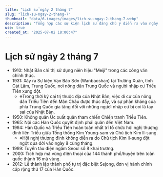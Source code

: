 ```yaml
---
title: "Lịch sử ngày 2 tháng 7"
slug: "lich-su-ngay-2-thang-7"
thumbnail: "data/6.images/images/lich-su-ngay-2-thang-7.webp"
description: "Tổng hợp các sự kiện lịch sử đáng chú ý diễn ra vào ngày 2 tháng 7 qua các năm."
use: true
created_at: "2025-07-02 18:00:47"
---
```


# Lịch sử ngày 2 tháng 7

*   1910: Nhật Bản chỉ thị sử dụng niên hiệu "Meiji" trong các công văn chính thức.
*   1931: Xảy ra Sự kiện Vạn Bảo Sơn (Wanbaoshan) tại Trường Xuân, tỉnh Cát Lâm, Trung Quốc, nơi nông dân Trung Quốc và người nhập cư Triều Tiên xung đột. 
    *   ※Trong thời kỳ cai trị thuộc địa của Nhật Bản, việc di cư của nông dân Triều Tiên đến Mãn Châu được thúc đẩy, và sự phản kháng của phía Trung Quốc gia tăng đối với những người nhập cư bị coi là tay sai của Nhật Bản.
*   1950: Không quân Úc xuất quân tham chiến Chiến tranh Triều Tiên.
*   1965: Nội các Hàn Quốc quyết định phái quân đến Việt Nam.
*   1994: Hàn Quốc và Triều Tiên hoàn toàn nhất trí tổ chức hội nghị thượng đỉnh liên Triều giữa Tổng thống Kim Young-sam và Chủ tịch Kim Il-sung. 
    *   ※Hội nghị thượng đỉnh không diễn ra do Chủ tịch Kim Il-sung đột ngột qua đời vào ngày 8 cùng tháng.
*   1999: Tuyến tàu điện ngầm Seoul số 8 khai trương.
*   2000: Tích hợp mã vùng điện thoại của 144 thành phố/huyện trên toàn quốc thành 16 mã vùng.
*   2012: Lễ thành lập thành phố tự trị đặc biệt Sejong, đơn vị hành chính cấp rộng thứ 17 của Hàn Quốc.